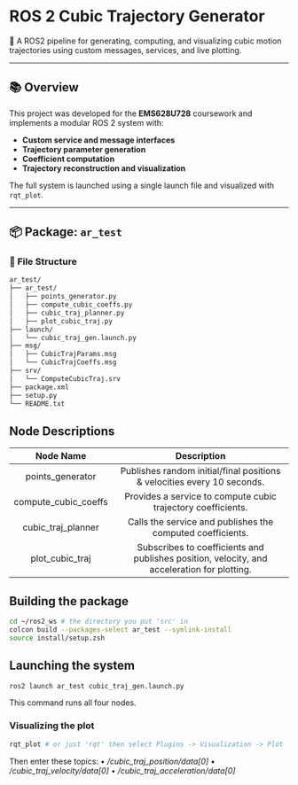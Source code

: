 # ROS 2 Cubic Trajectory Generator

🚀 A ROS2 pipeline for generating, computing, and visualizing cubic motion trajectories using custom messages, services, and live plotting.

---

## 📚 Overview

This project was developed for the **EMS628U728** coursework and implements a modular ROS 2 system with:

- **Custom service and message interfaces**
- **Trajectory parameter generation**
- **Coefficient computation**
- **Trajectory reconstruction and visualization**

The full system is launched using a single launch file and visualized with `rqt_plot`.

---

## 📦 Package: `ar_test`

### 📁 File Structure

```bash
ar_test/
├── ar_test/
│   ├── points_generator.py
│   ├── compute_cubic_coeffs.py
│   ├── cubic_traj_planner.py
│   ├── plot_cubic_traj.py
├── launch/
│   └── cubic_traj_gen.launch.py
├── msg/
│   ├── CubicTrajParams.msg
│   └── CubicTrajCoeffs.msg
├── srv/
│   └── ComputeCubicTraj.srv
├── package.xml
├── setup.py
└── README.txt
```

## Node Descriptions

| Node Name | Description |
| :---:   | :---: |
| points_generator | Publishes random initial/final positions & velocities every 10 seconds. |
| compute_cubic_coeffs | Provides a service to compute cubic trajectory coefficients. |
| cubic_traj_planner | Calls the service and publishes the computed coefficients. |
| plot_cubic_traj | Subscribes to coefficients and publishes position, velocity, and acceleration for plotting. | 

## Building the package
```bash
cd ~/ros2_ws # the directory you put 'src' in 
colcon build --packages-select ar_test --symlink-install
source install/setup.zsh
```

## Launching the system
```bash
ros2 launch ar_test cubic_traj_gen.launch.py
```
This command runs all four nodes.

### Visualizing the plot
```bash
rqt_plot # or just 'rqt' then select Plugins -> Visualization -> Plot
```

Then enter these topics:
	•	_/cubic_traj_position/data[0]_
	•	_/cubic_traj_velocity/data[0]_
	•	_/cubic_traj_acceleration/data[0]_
